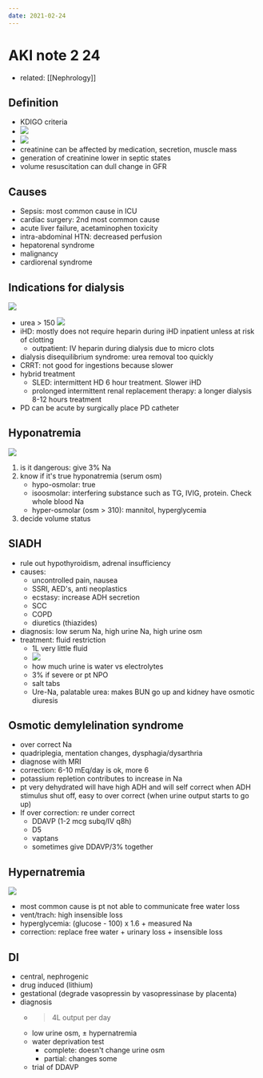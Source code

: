 ```yaml
---
date: 2021-02-24
---
```


# AKI note 2 24

- related: [[Nephrology]]

## Definition

- KDIGO criteria
- ![](https://photos.thisispiggy.com/file/wikiFiles/20210224133922.png)
- ![](https://photos.thisispiggy.com/file/wikiFiles/20210224134136.png)
- creatinine can be affected by medication, secretion, muscle mass
- generation of creatinine lower in septic states
- volume resuscitation can dull change in GFR

## Causes

- Sepsis: most common cause in ICU
- cardiac surgery: 2nd most common cause
- acute liver failure, acetaminophen toxicity
- intra-abdominal HTN: decreased perfusion
- hepatorenal syndrome
- malignancy
- cardiorenal syndrome

## Indications for dialysis

![](https://photos.thisispiggy.com/file/wikiFiles/20210224134748.png)

- urea > 150
  ![](https://photos.thisispiggy.com/file/wikiFiles/20210224135029.png)
- iHD: mostly does not require heparin during iHD inpatient unless at risk of clotting
	- outpatient: IV heparin during dialysis due to micro clots
- dialysis disequilibrium syndrome: urea removal too quickly
- CRRT: not good for ingestions because slower
- hybrid treatment
	- SLED: intermittent HD 6 hour treatment. Slower iHD
	- prolonged intermittent renal replacement therapy: a longer dialysis 8-12 hours treatment
- PD can be acute by surgically place PD catheter

## Hyponatremia

![](https://photos.thisispiggy.com/file/wikiFiles/20210224160407.png)

1. is it dangerous: give 3% Na
2. know if it's true hyponatremia (serum osm)
   - hypo-osmolar: true
   - isoosmolar: interfering substance such as TG, IVIG, protein. Check whole blood Na
   - hyper-osmolar (osm > 310): mannitol, hyperglycemia
3. decide volume status

## SIADH

- rule out hypothyroidism, adrenal insufficiency
- causes:
	- uncontrolled pain, nausea
	- SSRI, AED's, anti neoplastics
	- ecstasy: increase ADH secretion
	- SCC
	- COPD
	- diuretics (thiazides)
- diagnosis: low serum Na, high urine Na, high urine osm
- treatment: fluid restriction
	- 1L very little fluid
	- ![](https://photos.thisispiggy.com/file/wikiFiles/20210224161929.png)
	- how much urine is water vs electrolytes
	- 3% if severe or pt NPO
	- salt tabs
	- Ure-Na, palatable urea: makes BUN go up and kidney have osmotic diuresis

## Osmotic demylelination syndrome

- over correct Na
- quadriplegia, mentation changes, dysphagia/dysarthria
- diagnose with MRI
- correction: 6-10 mEq/day is ok, more 6
- potassium repletion contributes to increase in Na
- pt very dehydrated will have high ADH and will self correct when ADH stimulus shut off, easy to over correct (when urine output starts to go up)
- If over correction: re under correct
	- DDAVP (1-2 mcg subq/IV q8h)
	- D5
	- vaptans
	- sometimes give DDAVP/3% together

## Hypernatremia

![](https://photos.thisispiggy.com/file/wikiFiles/20210224163712.png)

- most common cause is pt not able to communicate free water loss
- vent/trach: high insensible loss
- hyperglycemia: (glucose - 100) x 1.6 + measured Na
- correction: replace free water + urinary loss + insensible loss

## DI

- central, nephrogenic
- drug induced (lithium)
- gestational (degrade vasopressin by vasopressinase by placenta)
- diagnosis
	- > 4L output per day
	- low urine osm, ± hypernatremia
	- water deprivation test
		- complete: doesn't change urine osm
		- partial: changes some
	- trial of DDAVP
